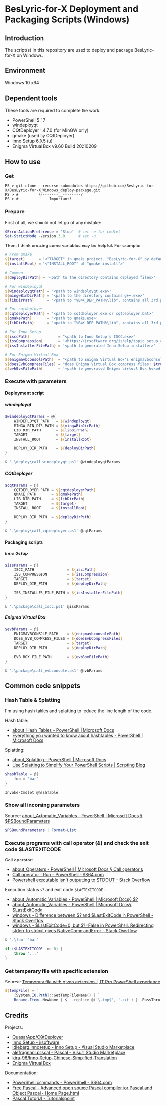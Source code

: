 # BesLyric-for-X Deployment and Packaging Scripts (Windows)

## Introduction

The script(s) in this repository are used to deploy and package BesLyric-for-X on Windows.

## Environment

Windows 10 x64

## Dependent tools

These tools are required to complete the work:

- PowerShell 5 / 7
- windeployqt
- CQtDeployer 1.4.7.0 (for MinGW only)
- qmake (used by CQtDeployer)
- Inno Setup 6.0.5 (u)
- Enigma Virtual Box v9.60 Build 20210209

## How to use

### Get

```shell
PS > git clone --recurse-submodules https://github.com/BesLyric-for-X/BesLyric-for-X_Windows_deploy-package.git
PS > #         \--------__--------/
PS > #              Important!
```

### Prepare

First of all, we should not let go of any mistake:

```powershell
$ErrorActionPreference = 'Stop'  # set -e for cmdlet
Set-StrictMode -Version 3.0      # set -u
```

Then, I think creating some variables may be helpful. For example:

```powershell
# From qmake
${target}      = '<"TARGET" in qmake project. "BesLyric-for-X" by default>'
${installRoot} = '<"INSTALL_ROOT" of "qmake install">'

# Common
${deployDirPath} = '<path to the directory contains deployed files>'

# For windeployqt
${windeployqtPath} = '<path to windeployqt.exe>'
${mingwBinDirPath} = '<path to the directory contains g++.exe>'
${libDirPath}      = '<path to "%B4X_DEP_PATH%\lib", contains all 3rd party dll files>'

# For cqtdeployer
${cqtdeployerPath} = '<path to cqtdeployer.exe or cqtdeployer.bat>'
${qmakePath}       = '<path to qmake.exe>'
${libDirPath}      = '<path to "%B4X_DEP_PATH%\lib", contains all 3rd party dll files>'

# For Inno Setup
${isccPath}             = "<path to Inno Setup's ISCC.exe>"
${issCompression}       = '<https://jrsoftware.org/ishelp/topic_setup_compression.htm>'
${issInstallerFilePath} = '<path to generated Inno Setup installer>'

# For Enigma Virtual Box
${enigmavbconsolePath}  = "<path to Enigma Virtual Box's enigmavbconsole.exe>"
${doesEvbCompressFiles} = "does Enigma Virtual Box compress files: $true or $false"
${evbBoxFilePath}       = '<path to generated Enigma Virtual Box boxed exe>'
```

### Execute with parameters

#### Deployment script

##### windeployqt

```powershell
$windeployqtParams = @{
    WINDEPLOYQT_PATH   = ${windeployqt}
    MINGW_BIN_DIR_PATH = ${mingwBinDirPath}
    LIB_DIR_PATH       = ${libDirPath}
    TARGET             = ${target}
    INSTALL_ROOT       = ${installRoot}

    DEPLOY_DIR_PATH    = ${deployDirPath}
}

& '.\deploy\call_windeployqt.ps1' @windeployqtParams
```

##### CQtDeployer

```powershell
$cqtParams = @{
    CQTDEPLOYER_PATH = ${cqtdeployerPath}
    QMAKE_PATH       = ${qmakePath}
    LIB_DIR_PATH     = ${libDirPath}
    TARGET           = ${target}
    INSTALL_ROOT     = ${installRoot}

    DEPLOY_DIR_PATH  = ${deployDirPath}
}

& '.\deploy\call_cqtdeployer.ps1' @cqtParams
```

#### Packaging scripts

##### Inno Setup

```powershell
$issParams = @{
    ISCC_PATH               = ${isccPath}
    ISS_COMPRESSION         = ${issCompression}
    TARGET                  = ${target}
    DEPLOY_DIR_PATH         = ${deployDirPath}

    ISS_INSTALLER_FILE_PATH = ${issInstallerFilePath}
}

& '.\package\call_iscc.ps1' @issParams
```

##### Enigma Virtual Box

```powershell
$evbParams = @{
    ENIGMAVBCONSOLE_PATH    = ${enigmavbconsolePath}
    DOES_EVB_COMPRESS_FILES = ${doesEvbCompressFiles}
    TARGET                  = ${target}
    DEPLOY_DIR_PATH         = ${deployDirPath}

    EVB_BOX_FILE_PATH       = ${evbBoxFilePath}
}

& '.\package\call_evbconsole.ps1' @evbParams
```

## Common code snippets

### Hash Table & Splatting

I'm using hash tables and splatting to reduce the line length of the code.

Hash table:

- [about_Hash_Tables - PowerShell | Microsoft Docs](https://docs.microsoft.com/en-us/powershell/module/microsoft.powershell.core/about/about_hash_tables)
- [Everything you wanted to know about hashtables - PowerShell | Microsoft Docs](https://docs.microsoft.com/en-us/powershell/scripting/learn/deep-dives/everything-about-hashtable)

Splatting:

- [about_Splatting - PowerShell | Microsoft Docs](https://docs.microsoft.com/en-us/powershell/module/microsoft.powershell.core/about/about_splatting)
- [Use Splatting to Simplify Your PowerShell Scripts | Scripting Blog](https://devblogs.microsoft.com/scripting/use-splatting-to-simplify-your-powershell-scripts/)

```powershell
$hashTable = @{
    foo = 'bar'
}

Invoke-Cmdlet @hashTable
```

### Show all incoming parameters

Source: [about_Automatic_Variables - PowerShell | Microsoft Docs § $PSBoundParameters](https://docs.microsoft.com/en-us/powershell/module/microsoft.powershell.core/about/about_automatic_variables#psboundparameters)

```powershell
$PSBoundParameters | Format-List
```

### Execute programs with call operator (&) and check the exit code $LASTEXITCODE

Call operator:

- [about_Operators - PowerShell | Microsoft Docs § Call operator `&`](https://docs.microsoft.com/en-us/powershell/module/microsoft.powershell.core/about/about_operators#call-operator-)
- [Call operator - Run - PowerShell - SS64.com](https://ss64.com/ps/call.html)
- [Powershell executable isn&#39;t outputting to STDOUT - Stack Overflow](https://stackoverflow.com/questions/51333183/powershell-executable-isnt-outputting-to-stdout)

Execution status `$?` and exit code `$LASTEXITCODE` :

- [about_Automatic_Variables - PowerShell | Microsoft Docs§ $?](https://docs.microsoft.com/en-us/powershell/module/microsoft.powershell.core/about/about_automatic_variables#section-1)
- [about_Automatic_Variables - PowerShell | Microsoft Docs§ $LastExitCode](https://docs.microsoft.com/en-us/powershell/module/microsoft.powershell.core/about/about_automatic_variables#lastexitcode)
- [windows - Difference between $? and $LastExitCode in PowerShell - Stack Overflow](https://stackoverflow.com/questions/10666035/difference-between-and-lastexitcode-in-powershell)
- [windows - $LastExitCode=0, but $?=False in PowerShell. Redirecting stderr to stdout gives NativeCommandError - Stack Overflow](https://stackoverflow.com/questions/10666101/lastexitcode-0-but-false-in-powershell-redirecting-stderr-to-stdout-gives)

```powershell
& '.\foo' 'bar'

if ($LASTEXITCODE -ne 0) {
    throw '...'
}
```

### Get temperary file with specific extension

Source: [Temporary file with given extension. | IT Pro PowerShell experience](https://becomelotr.wordpress.com/2011/11/29/temporary-file-with-given-extension/)

```powershell
${tempFile} = `
    [System.IO.Path]::GetTempFileName() | `
    Rename-Item -NewName { $_ -replace @('\.tmp$', '.ext') } -PassThru
```

## Credits

Projects:

- [QuasarApp/CQtDeployer](https://github.com/QuasarApp/CQtDeployer)
- [Inno Setup - jrsoftware](https://jrsoftware.org/isinfo.php)
- [idleberg.innosetup - Inno Setup - Visual Studio Marketplace](https://marketplace.visualstudio.com/items?itemName=idleberg.innosetup)
- [alefragnani.pascal - Pascal - Visual Studio Marketplace](https://marketplace.visualstudio.com/items?itemName=alefragnani.pascal)
- [kira-96/Inno-Setup-Chinese-Simplified-Translation](https://github.com/kira-96/Inno-Setup-Chinese-Simplified-Translation)
- [Enigma Virtual Box](https://www.enigmaprotector.com/en/aboutvb.html)

Documentation:

- [PowerShell commands - PowerShell - SS64.com](https://ss64.com/ps/)
- [Free Pascal - Advanced open source Pascal compiler for Pascal and Object Pascal - Home Page.html](https://www.freepascal.org/)
- [Pascal Tutorial - Tutorialspoint](https://www.tutorialspoint.com/pascal/)
